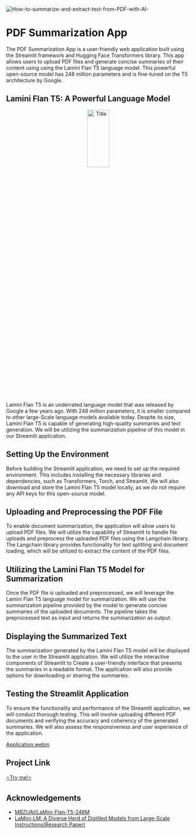 
![How-to-summarize-and-extract-text-from-PDF-with-AI-](https://github.com/user-attachments/assets/d20e8a2f-d46b-4c7f-8377-a690ea3868ae)


# PDF Summarization App

The PDF Summarization App is a user-friendly web application built using the Streamlit framework and Hugging Face Transformers library. This app allows users to upload PDF files and generate concise summaries of their content using using the Lamini Flan T5 language model. This powerful open-source model has 248 million parameters and is fine-tuned on the T5 architecture by Google.

## Lamini Flan T5: A Powerful Language Model 

<p align="center" width="100%">
    <a><img src="https://miro.medium.com/v2/resize:fit:908/0*GWUPZyMXUv3HjD03.png" alt="Title" style="width: 20%; min-width: 300px; display: block; margin: auto;"></a>
</p>


Lamini Flan T5 is an underrated language model that was released by Google a few years ago. With 248 million parameters, it is smaller compared to other large-Scale language models available today. Despite its size, Lamini Flan T5 is capable of generating high-quality summaries and text generation. We will be utilizing the summarization pipeline of this model in our Streamlit application.

## Setting Up the Environment

Before building the Streamlit application, we need to set up the required environment. This includes installing the necessary libraries and dependencies, such as Transformers, Torch, and Streamlit. We will also download and store the Lamini Flan T5 model locally, as we do not require any API keys for this open-source model.

## Uploading and Preprocessing the PDF File

To enable document summarization, the application will allow users to upload PDF files. We will utilize the capability of Streamlit to handle file uploads and preprocess the uploaded PDF files using the Langchain library. The Langchain library provides functionality for text splitting and document loading, which will be utilized to extract the content of the PDF files.

## Utilizing the Lamini Flan T5 Model for Summarization

Once the PDF file is uploaded and preprocessed, we will leverage the Lamini Flan T5 language model for summarization. We will use the summarization pipeline provided by the model to generate concise summaries of the uploaded documents. The pipeline takes the preprocessed text as input and returns the summarization as output.

## Displaying the Summarized Text

The summarization generated by the Lamini Flan T5 model will be displayed to the user in the Streamlit application. We will utilize the interactive components of Streamlit to Create a user-friendly interface that presents the summaries in a readable format. The application will also provide options for downloading or sharing the summaries.

## Testing the Streamlit Application

To ensure the functionality and performance of the Streamlit application, we will conduct thorough testing. This will involve uploading different PDF documents and verifying the accuracy and coherency of the generated summaries. We will also assess the responsiveness and user experience of the application.


[Application.webm](https://github.com/user-attachments/assets/224dd9d7-3399-4263-ace9-cb8b1913c118)


## Project Link
[⭐Try me!⭐](https://www.sticker.com/picture_library/product_images/stock-message/72460_try-me-black-stickers-and-labels.png)

## Acknowledgements

 - [MBZUAI/LaMini-Flan-T5-248M](https://huggingface.co/MBZUAI/LaMini-Flan-T5-248M)
 - [LaMini-LM: A Diverse Herd of Distilled Models from Large-Scale Instructions(Research Paper)](https://arxiv.org/pdf/2304.14402)

